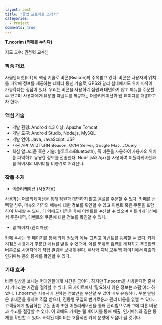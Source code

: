 ```yaml
---
layout: post
title: "졸업 프로젝트 소개서"
categories:
  - Project
comments: true
---
```


**T.noorim (카페를 누리다)**  

지도 교수: 권정혁 교수님  

### 작품 개요

사물인터넷(IoT)의 핵심 기술로 비콘(Beacon)이 주목받고 있다. 비콘은 사용자의 위치를 파악해 정보를 제공하는 데이터 통신 기술로, GPS와 달리 실내에서도 위치 파악이 가능하다는 장점이 있다. 우리는 비콘을 사용하여 점원과 대면하지 않고 메뉴를 주문할 수 있으며 사용자에게 유용한 이벤트를 제공하는 어플리케이션과 웹 페이지를 개발하고자 한다.

### 핵심 기술

* 개발 환경: Android 4.3 이상, Apache Tomcat
* 개발 도구: Android Studio, Node.js, MySQL
* 개발 언어: Java, JavaScript, JSP
* 사용 API: WIZTURN Beacon, GCM Server, Google Map, JQuery
* 핵심 알고리즘 혹은 기술: 블루투스(Bluetooth), 즉 비콘을 사용하여 사용자의 위치를 파악하고 유용한 정보를 전송한다. Node.js와 Ajax를 사용하여 어플리케이션과 웹 페이지의 데이터를 비동기로 처리한다.

### 작품 소개  

* 어플리케이션 (사용자용)  

사용자는 어플리케이션을 통해 점원과 대면하지 않고 음료를 주문할 수 있다. 카페를 선택할 경우, 메뉴와 각각의 메뉴에 대한 정보를 확인할 수 있고 이벤트 혹은 쿠폰을 포함하여 결제할 수 있다. 이 외에도 비콘을 통해 이벤트를 수신할 수 있으며 어플리케이션에서 주문내역, 이벤트와 쿠폰에 대한 정보를 확인할 수 있다.

* 웹 페이지 (관리자용)  

카페 본사는 웹 페이지를 통해 카페 정보와 메뉴, 그리고 이벤트를 등록할 수 있다. 카페 지점은 사용자가 주문한 메뉴를 받을 수 있으며, 이를 토대로 음료를 제작하고 주문완료 버튼으로 사용자에게 픽업 알림을 보내게 된다. 본사와 지점 모두 웹 페이지에서 매출과 인기메뉴 등의 통계를 확인할 수 있다.

### 기대 효과  

바쁜 일상을 보내는 현대인들에게 시간은 금이다. 하지만 T.noorim을 사용한다면 줄서서 기다리는 시간을 절약할 수 있다. 모 사이트에서 ‘필요하지 않은 정보는 스팸’이라 하였다. T.noorim은 사용자가 원하는 정보만을 수신할 수 있어 매우 유용하다. 주문 알림은 휴대폰을 통하여 직접 받으니, 진동벨 구입의 번거로움과 관리 비용을 없앨 수 있다. 고객들에게 발급하는 쿠폰 종이 또한 어플리케이션을 통해 관리함으로써 그에 따른 비용과 수고를 절감할 수 있다. 이 외에도 카페는 웹 페이지를 통해 매출, 인기메뉴와 같은 통계를 확인할 수 있다. 축적된 데이터는 효율적인 카페 운영에 도움이 될 것이다.
